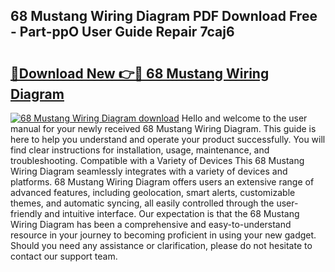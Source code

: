 ## 68 Mustang Wiring Diagram PDF Download Free - Part-ppO User Guide Repair 7caj6

# <h2><a href="http://dfkz0dx.blite.top/?on=68+Mustang+Wiring+Diagram">🔗Download New 👉🔴 68 Mustang Wiring Diagram</a></h2>

[![68 Mustang Wiring Diagram download](https://i.imgur.com/lujVjoI.png)](http://dfkz0dx.blite.top/?on=68+Mustang+Wiring+Diagram)
Hello and welcome to the user manual for your newly received 68 Mustang Wiring Diagram. This guide is here to help you understand and operate your product successfully. You will find clear instructions for installation, usage, maintenance, and troubleshooting. Compatible with a Variety of Devices This 68 Mustang Wiring Diagram seamlessly integrates with a variety of devices and platforms. 68 Mustang Wiring Diagram offers users an extensive range of advanced features, including geolocation, smart alerts, customizable themes, and automatic syncing, all easily controlled through the user-friendly and intuitive interface. Our expectation is that the 68 Mustang Wiring Diagram has been a comprehensive and easy-to-understand resource in your journey to becoming proficient in using your new gadget. Should you need any assistance or clarification, please do not hesitate to contact our support team.
